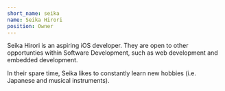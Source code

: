 ```yaml
---
short_name: seika
name: Seika Hirori
position: Owner
---
```


Seika Hirori is an aspiring iOS developer. They are open to other opportunties within Software Development, such as web development and embedded development.

In their spare time, Seika likes to constantly learn new hobbies (i.e. Japanese and musical instruments).
